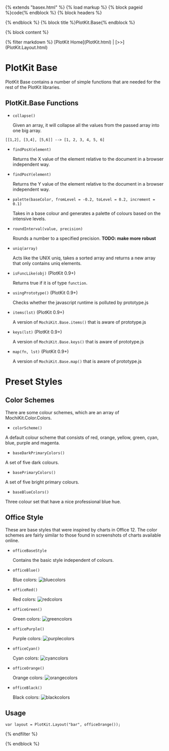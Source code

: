 {% extends "basex.html" %}
{% load markup %}
{% block pageid %}code{% endblock %}
{% block headers %}
<link href="doc.css" media="screen" rel="stylesheet" type="text/css" />
{% endblock %}
{% block title %}PlotKit.Base{% endblock %}

{% block content %}
<div class="page doc api">
{% filter markdown %}
[PlotKit Home](PlotKit.html) | [>>](PlotKit.Layout.html)

PlotKit Base
============

PlotKit Base contains a number of simple functions that are needed for the rest of the PlotKit libraries.

PlotKit.Base Functions
----------------------

* ``collapse()``
 
   Given an array, it will collapse all the values from the passed array into one big array.

 ``[[1,2], [3,4], [5,6]] --> [1, 2, 3, 4, 5, 6]``

* ``findPosX(element)``

  Returns the X value of the element relative to the document in a browser independent way.

* ``findPosY(element)``

  Returns the Y value of the element relative to the document in a browser independent way.

* ``palette(baseColor, fromLevel = -0.2, toLevel = 0.2, increment = 0.1)``

  Takes in a base colour and generates a palette of colours based on the intensive levels.

* ``roundInterval(value, precision)``
 
  Rounds a number to a specified precision. __TODO: make more robust__

* ``uniq(array)``

  Acts like the UNIX uniq, takes a sorted array and returns a new array that only contains uniq elements.
  
* ``isFuncLike(obj)`` (PlotKit 0.9+)

  Returns true if it is of type ``function``.

* ``usingPrototype()``  (PlotKit 0.9+)

  Checks whether the javascript runtime is polluted by prototype.js
  
* ``items(lst)``  (PlotKit 0.9+)

  A version of ``MochiKit.Base.items()`` that is aware of prototype.js

* ``keys(lst)``  (PlotKit 0.9+)

  A version of ``MochiKit.Base.keys()`` that is aware of prototype.js

* ``map(fn, lst)``  (PlotKit 0.9+)

  A version of ``MochiKit.Base.map()`` that is aware of prototype.js

Preset Styles
=============

Color Schemes
-------------

There are some colour schemes, which are an array of
MochiKit.Color.Colors.

* ``colorScheme()``

A default colour scheme that consists of red, orange, yellow, green, cyan, blue, purple and magenta.

* ``baseDarkPrimaryColors()``

A set of five dark colours.

* ``basePrimaryColors()``

A set of five bright primary colours.

* ``baseBlueColors()``

Three colour set that have a nice professional blue hue.

Office Style
------------

These are base styles that were inspired by charts in Office 12. The
color schemes are fairly similar to those found in screenshots of
charts available online.

* ``officeBaseStyle``

  Contains the basic style independent of colours.

* ``officeBlue()``

  Blue colors: ![bluecolors](blue.png)

* ``officeRed()``

  Red colors: ![redcolors](red.png)

* ``officeGreen()``

  Green colors: ![greencolors](green.png)

* ``officePurple()``

  Purple colors: ![purplecolors](purple.png)

* ``officeCyan()``

  Cyan colors: ![cyancolors](cyan.png)

* ``officeOrange()``

  Orange colors: ![orangecolors](orange.png)

* ``officeBlack()``

  Black colors: ![blackcolors](black.png)

Usage
-----

  ``var layout = PlotKit.Layout("bar", officeOrange());``

{% endfilter %}
</div>
{% endblock %}